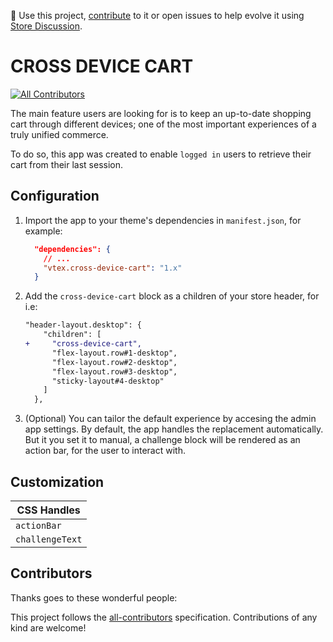 📢 Use this project, [contribute](https://github.com/vtex-apps/cross-device-cart) to it or open issues to help evolve it using [Store Discussion](https://github.com/vtex-apps/store-discussion).

# CROSS DEVICE CART

<!-- DOCS-IGNORE:start -->
<!-- ALL-CONTRIBUTORS-BADGE:START - Do not remove or modify this section -->

[![All Contributors](https://img.shields.io/badge/all_contributors-2-orange.svg?style=flat-square)](#contributors-)

<!-- ALL-CONTRIBUTORS-BADGE:END -->
<!-- DOCS-IGNORE:end -->

The main feature users are looking for is to keep an up-to-date shopping cart through different devices; one of the most important experiences of a truly unified commerce.

To do so, this app was created to enable `logged in` users to retrieve their cart from their last session.

## Configuration

1. Import the app to your theme's dependencies in `manifest.json`, for example:

   ```json
     "dependencies": {
       // ...
       "vtex.cross-device-cart": "1.x"
     }
   ```

2. Add the `cross-device-cart` block as a children of your store header, for i.e:

   ```diff
   "header-layout.desktop": {
       "children": [
   +     "cross-device-cart",
         "flex-layout.row#1-desktop",
         "flex-layout.row#2-desktop",
         "flex-layout.row#3-desktop",
         "sticky-layout#4-desktop"
       ]
     },
   ```

3. (Optional) You can tailor the default experience by accesing the admin app settings. By default, the app handles the replacement automatically. But it you set it to manual, a challenge block will be rendered as an action bar, for the user to interact with.

## Customization

| CSS Handles     |
| --------------- |
| `actionBar`     |
| `challengeText` |

<!-- DOCS-IGNORE:start -->

## Contributors

Thanks goes to these wonderful people:

<!-- ALL-CONTRIBUTORS-LIST:START - Do not remove or modify this section -->
<!-- prettier-ignore-start -->
<!-- markdownlint-disable -->
<!-- markdownlint-enable -->
<!-- prettier-ignore-end -->

<!-- ALL-CONTRIBUTORS-LIST:END -->

This project follows the [all-contributors](https://github.com/all-contributors/all-contributors) specification. Contributions of any kind are welcome!

<!-- DOCS-IGNORE:end -->
